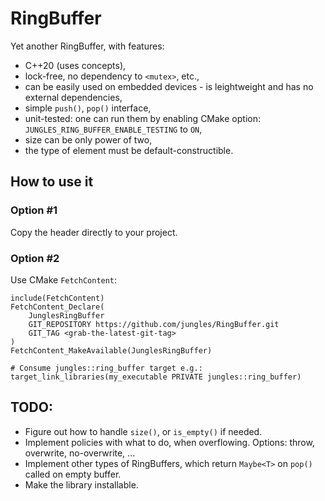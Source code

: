 # RingBuffer

Yet another RingBuffer, with features:

* C++20 (uses concepts),
* lock-free, no dependency to `<mutex>`, etc.,
* can be easily used on embedded devices - is leightweight and has no external dependencies, 
* simple `push()`, `pop()` interface,
* unit-tested: one can run them by enabling CMake option: `JUNGLES_RING_BUFFER_ENABLE_TESTING` to `ON`,
* size can be only power of two,
* the type of element must be default-constructible.

## How to use it

### Option #1

Copy the header directly to your project.

### Option #2

Use CMake `FetchContent`:

```
include(FetchContent)
FetchContent_Declare(
    JunglesRingBuffer
    GIT_REPOSITORY https://github.com/jungles/RingBuffer.git
    GIT_TAG <grab-the-latest-git-tag>
)
FetchContent_MakeAvailable(JunglesRingBuffer)

# Consume jungles::ring_buffer target e.g.:
target_link_libraries(my_executable PRIVATE jungles::ring_buffer) 

```

## TODO:

* Figure out how to handle `size()`, or `is_empty()` if needed. 
* Implement policies with what to do, when overflowing. Options: throw, overwrite, no-overwrite, ...
* Implement other types of RingBuffers, which return `Maybe<T>` on `pop()` called on empty buffer.
* Make the library installable.
